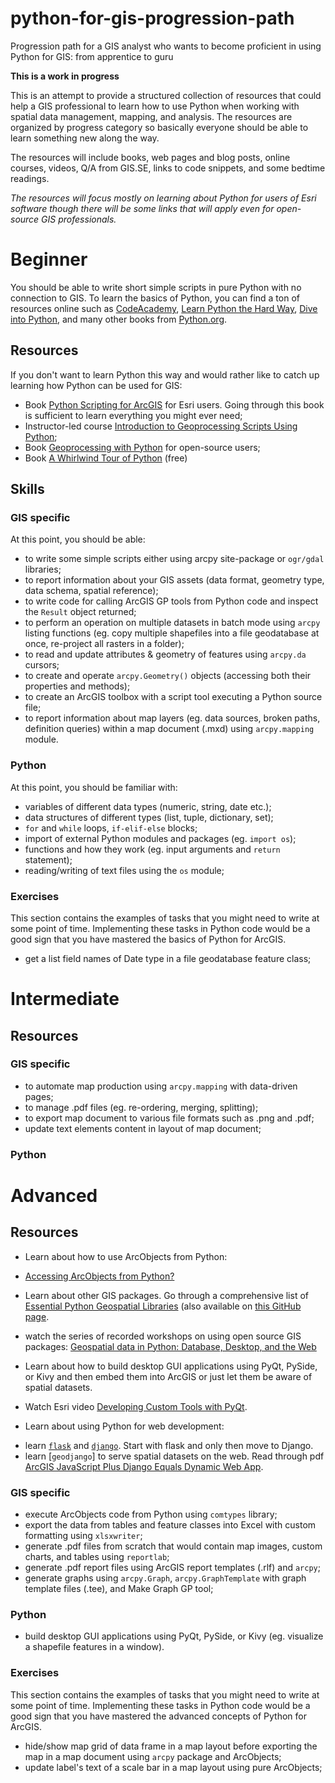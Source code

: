 # python-for-gis-progression-path
Progression path for a GIS analyst who wants to become proficient in using Python for GIS: from apprentice to guru

**This is a work in progress**

This is an attempt to provide a structured collection of resources that could help a GIS professional to learn how to use Python when working with spatial data management, mapping, and analysis. The resources are organized by progress category so basically everyone should be able to learn something new along the way.

The resources will include books, web pages and blog posts, online courses, videos, Q/A from GIS.SE, links to code snippets, and some bedtime readings. 

_The resources will focus mostly on learning about Python for users of Esri software though there will be some links that will apply even for open-source GIS professionals._

# Beginner

You should be able to write short simple scripts in pure Python with no connection to GIS. To learn the basics of Python, you can find a ton of resources online such as [CodeAcademy](https://www.codecademy.com/learn/python), [Learn Python the Hard Way](https://learnpythonthehardway.org/book/intro.html), [Dive into Python](http://www.diveintopython3.net/installing-python.html), and many other books from [Python.org](https://wiki.python.org/moin/IntroductoryBooks).

## Resources
If you don't want to learn Python this way and would rather like to catch up learning how Python can be used for GIS:
* Book [Python Scripting for ArcGIS](https://www.amazon.com/Python-Scripting-ArcGIS-Paul-Zandbergen/dp/1589483715) for Esri users. Going through this book is sufficient to learn everything you might ever need;
* Instructor-led course [Introduction to Geoprocessing Scripts Using Python](https://www.esri.com/training/catalog/57630435851d31e02a43f054/introduction-to-geoprocessing-scripts-using-python/);
* Book [Geoprocessing with Python](https://www.manning.com/books/geoprocessing-with-python) for open-source users;
* Book [A Whirlwind Tour of Python](http://www.oreilly.com/programming/free/a-whirlwind-tour-of-python.csp) (free)

## Skills

### GIS specific
At this point, you should be able:
- to write some simple scripts either using arcpy site-package or `ogr/gdal` libraries;
- to report information about your GIS assets (data format, geometry type, data schema, spatial reference);
- to write code for calling ArcGIS GP tools from Python code and inspect the `Result` object returned;
- to perform an operation on multiple datasets in batch mode using `arcpy` listing functions (eg. copy multiple shapefiles into a file geodatabase at once, re-project all  rasters in a folder);
- to read and update attributes & geometry of features using `arcpy.da` cursors;
- to create and operate `arcpy.Geometry()` objects (accessing both their properties and methods);
- to create an ArcGIS toolbox with a script tool executing a Python source file;
- to report information about map layers (eg. data sources, broken paths, definition queries) within a map document (.mxd) using `arcpy.mapping` module.

### Python
At this point, you should be familiar with:
- variables of different data types (numeric, string, date etc.);
- data structures of different types (list, tuple, dictionary, set);
- `for` and `while` loops, `if-elif-else` blocks;
- import of external Python modules and packages (eg. `import os`);
- functions and how they work (eg. input arguments and `return` statement);
- reading/writing of text files using the `os` module;

### Exercises
This section contains the examples of tasks that you might need to write at some point of time. Implementing these tasks in Python code would be a good sign that you have mastered the basics of Python for ArcGIS.
- get a list field names of Date type in a file geodatabase feature class;



# Intermediate

## Resources


### GIS specific
- to automate map production using `arcpy.mapping` with data-driven pages;
- to manage .pdf files (eg. re-ordering, merging, splitting);
- to export map document to various file formats such as .png and .pdf;
- update text elements content in layout of map document;


### Python





# Advanced

## Resources
* Learn about how to use ArcObjects from Python:
 - [Accessing ArcObjects from Python?](http://gis.stackexchange.com/a/110/14435)
* Learn about other GIS packages. Go through a comprehensive list of [Essential Python Geospatial Libraries](http://carsonfarmer.com/2013/07/essential-python-geo-libraries/) (also available on [this GitHub page](https://github.com/SpatialPython/spatial_python/blob/master/packages.md). 
 - watch the series of recorded workshops on using open source GIS packages: [Geospatial data in Python: Database, Desktop, and the Web](http://pyvideo.org/speaker/carson-farmer.html)
 
* Learn about how to build desktop GUI applications using PyQt, PySide, or Kivy and then embed them into ArcGIS or just let them be aware of spatial datasets. 
 - Watch Esri video [Developing Custom Tools with PyQt](http://www.esri.com/videos/watch?videoid=4549&isLegacy=true&title=developing-custom-tools-with-pyqt).
* Learn about using Python for web development:
 - learn [`flask`](http://flask.pocoo.org/) and [`django`](https://www.djangoproject.com/). Start with flask and only then move to Django.
 - learn [`geodjango`] to serve spatial datasets on the web. Read through pdf [ArcGIS JavaScript Plus Django Equals Dynamic Web App](http://proceedings.esri.com/library/userconf/proc15/papers/794_139.pdf).

### GIS specific
- execute ArcObjects code from Python using `comtypes` library;
- export the data from tables and feature classes into Excel with custom formatting using `xlsxwriter`;
- generate .pdf files from scratch that would contain map images, custom charts, and tables using `reportlab`; 
- generate .pdf report files using ArcGIS report templates (.rlf) and `arcpy`;
- generate graphs using `arcpy.Graph`, `arcpy.GraphTemplate` with graph template files (.tee), and Make Graph GP tool;

### Python
- build desktop GUI applications using PyQt, PySide, or Kivy (eg. visualize a shapefile features in a window).

### Exercises
This section contains the examples of tasks that you might need to write at some point of time. Implementing these tasks in Python code would be a good sign that you have mastered the advanced concepts of Python for ArcGIS.
- hide/show map grid of data frame in a map layout before exporting the map in a map document using `arcpy` package and ArcObjects;
- update label's text of a scale bar in a map layout using pure ArcObjects;
